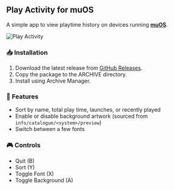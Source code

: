 ## Play Activity for muOS

A simple app to view playtime history on devices running [**muOS**](https://muos.dev/).

![Play Activity](https://github.com/user-attachments/assets/f9c9d7b7-7027-4b24-ab31-bb4558e2003f)

### 📥 Installation  
1. Download the latest release from [GitHub Releases](https://github.com//treebeard/muOS-Play-Activity/releases).  
2. Copy the package to the ARCHIVE directory.
3. Install using Archive Manager.  

### 🚀 Features  
- Sort by name, total play time, launches, or recently played
- Enable or disable background artwork (sourced from `info/catalogue/<system>/preview`)
- Switch between a few fonts

### 🎮 Controls
- Quit (B)
- Sort (Y)
- Toggle Font (X)
- Toggle Background (A)
